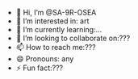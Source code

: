 - 👋 Hi, I’m @SA-9R-OSEA
- 👀 I’m interested in: art
- 🌱 I’m currently learning:...
- 💞️ I’m looking to collaborate on:???
- 📫 How to reach me:???
- 😄 Pronouns: any
- ⚡ Fun fact:???

<!---
SA-9R-OSEA/SA-9R-OSEA is a ✨ special ✨ repository because its `README.md` (this file) appears on your GitHub profile.
You can click the Preview link to take a look at your changes.
--->
